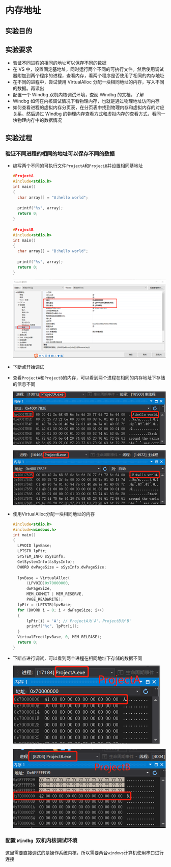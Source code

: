 # 内存地址

## 实验目的

## 实验要求

-  验证不同进程的相同的地址可以保存不同的数据
  -  在 VS 中，设置固定基地址，同时运行两个不同的可执行文件。然后使用调试器附加到两个程序的进程，查看内存，看两个程序是否使用了相同的内存地址
  -  在不同的进程中，尝试使用 VirtualAlloc 分配一块相同地址的内存，写入不同的数据。再读出
-  配置一个 Windbg 双机内核调试环境，查阅 Windbg 的文档，了解
  -  Windbg 如何在内核调试情况下看物理内存，也就是通过物理地址访问内存
  -  如何查看进程的虚拟内存分页表，在分页表中找到物理内存和虚拟内存的对应关系。然后通过 Windbg 的物理内存查看方式和虚拟内存的查看方式，看同一块物理内存中的数据情况

## 实验过程

### 验证不同进程的相同的地址可以保存不同的数据

* 编写两个不同的可执行文件`ProjectA`和`ProjeciB`并设置相同基地址

  ```c
  #ProjectA
  #include<stdio.h>
  int main() 
  {
  	char array[] = "A:hello world";
  
  	printf("%s", array);
  	return 0;
  }
  
  #ProjectB
  #include<stdio.h>
  int main()
  {
  	char array[] = "B:hello world";
  
  	printf("%s", array);
  	return 0;
  }
  ```

  ![](settings.png)

* 下断点开始调试

* 查看`ProjectA`和`ProjectB`的内存，可以看到两个进程在相同的内存地址下存储的信息不同

  ![](addressA.png)

  ![](addressB.png)

* 使用VirtualAlloc分配一块相同地址的内存

  ```C
  #include<stdio.h>
  #include<windows.h>
  int main()
  {
  	LPVOID lpvBase;	
  	LPTSTR lpPtr;
  	SYSTEM_INFO sSysInfo;	
  	GetSystemInfo(&sSysInfo);
  	DWORD dwPageSize = sSysInfo.dwPageSize;
  
  	lpvBase = VirtualAlloc(
  		(LPVOID)0x70000000,	
  		dwPageSize,
  		MEM_COMMIT | MEM_RESERVE,
  		PAGE_READWRITE);
  	lpPtr = (LPTSTR)lpvBase;
  	for (DWORD i = 0; i < dwPageSize; i++)
  	{
  		lpPtr[i] = 'A'; // ProjectA为'A'，ProjectB为'B'
  		printf("%c", lpPtr[i]);
  	}
  	VirtualFree(lpvBase, 0, MEM_RELEASE);
  	return 0;
  }
  ```

  

* 下断点进行调试，可以看到两个进程在相同地址下存储的数据不同

  ![](VirtualAllocA.png)

  ![](VirtualAllocB.png)

### 配置 `Windbg `双机内核调试环境

这里需要直接调试的是操作系统内核，所以需要两台`windows`计算机使用串口进行连接